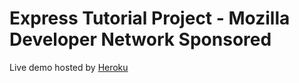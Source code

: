 # Express Tutorial Project - Mozilla Developer Network Sponsored

Live demo hosted by [Heroku](https://frozen-wildwood-67322.herokuapp.com/catalog)